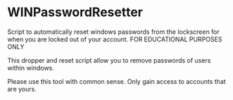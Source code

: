 # WINPasswordResetter
Script to automatically reset windows passwords from the lockscreen for when you are locked out of your account. FOR EDUCATIONAL PURPOSES ONLY

This dropper and reset script allow you to remove passwords of users within windows.

Please use this tool with common sense. Only gain access to accounts that are yours.